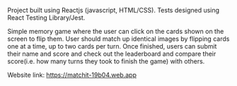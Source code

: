 Project built using Reactjs (javascript, HTML/CSS).
Tests designed using React Testing Library/Jest.


Simple memory game where the user can click on the cards shown on the screen to flip them. User should match up identical images by flipping cards one at a time, up to two cards per turn.
Once finished, users can submit their name and score and check out the leaderboard and compare their score(i.e. how many turns they took to finish the game) with others.

Website link:
https://matchit-19b04.web.app
